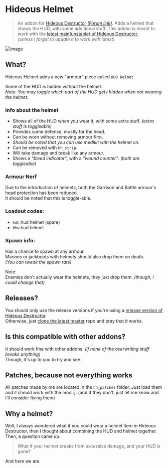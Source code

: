 # Hideous Helmet
> An addon for [Hideous Destructor](https://codeberg.org/mc776/hideousdestructor) [*(Forum link)*](https://forum.zdoom.org/viewtopic.php?f=43&t=12973). Adds a helmet that shows the HUD, with some additional stuff.
> This addon is meant to work with the [latest main(unstable) of Hideous Destructor.](https://codeberg.org/mc776/hideousdestructor/archive/main.zip)\
> *(unless i forgot to update it to work with latest)*

![image](https://user-images.githubusercontent.com/32709291/129836058-2d2113c3-da37-4f06-9ac8-6fad363a06d4.png)

## What?
Hideous Helmet adds a new "armour" piece called `HUD Helmet`.

Some of the HUD is hidden without the helmet.\
*Note: You may toggle which part of the HUD gets hidden when not wearing the helmet.*

### Info about the helmet
* Shows all of the HUD when you wear it, with some extra stuff. *(extra stuff is toggleable)*
* Provides some defense, mostly for the head.
* Can be worn without removing armour first.
* *Should be noted that you can use medikit with the helmet on.*
* Can be removed with `hh_strip`.
* Will take damage and break like any armour.
* Shows a *"bleed indicator"*, with a *"wound counter"*. *(both are toggleable)*

### Armour Nerf
Due to the introduction of helmets, both the Garrison and Battle armour's head protection has been reduced.\
It should be noted that this is toggle-able.

### Loadout codes:
* `hdh` hud helmet (spare)
* `hhw` hud helmet

### Spawn info:
Has a chance to spawn at any armour.\
Marines or jackboots with helmets should also drop them on death.\
*(You can tweak the spawn rate)*

Note:\
Enemies don't actually wear the helmets, they just drop them. *(though, i could change that)*

## Releases?
You should only use the release versions if you're using a [release version of Hideous Destructor](https://codeberg.org/mc776/hideousdestructor/releases).\
Otherwise, just [clone the latest master](https://github.com/dastrukar/hideous-helmet/archive/refs/heads/master.zip) repo and pray that it works.

## Is this compatible with other addons?
It should work fine with other addons. *(if none of the overwriting stuff breaks anything)*\
Though, it's up to you to try and see.

## Patches, because not everything works
All patches made by me are located in the `hh_patches` folder. Just load them and it should work with the mod :].
(and if they don't, just let me know and i'll consider fixing them)

## Why a helmet?
Well, I always wondered what if you could wear a helmet item in Hideous Destructor, then I thought about combining the HUD and helmet together.\
Then, a question came up.

> What if your helmet breaks from excessive damage, and your HUD is gone?

And here we are.
